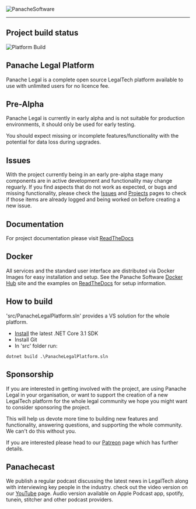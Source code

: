![PanacheSoftware](https://panachesoftware.github.io/img/PS-Long-Blue-sm.png)

---

## Project build status

![Platform Build](https://github.com/PanacheSoftware/PanacheLegalPlatform/workflows/Platform%20Build/badge.svg)

## Panache Legal Platform

Panache Legal is a complete open source LegalTech platform available to use with unlimited users for no licence fee.

## Pre-Alpha

Panache Legal is currently in early alpha and is not suitable for production environments, it should only be used for early testing.

You should expect missing or incomplete features/functionality with the potential for data loss during upgrades.

## Issues

With the project currently being in an early pre-alpha stage many components are in active development and functionality may change reguarly.  If you find aspects that do not work as expected, or bugs and missing functionality, please check the [Issues](https://github.com/PanacheSoftware/PanacheLegalPlatform/issues) and [Projects](https://github.com/PanacheSoftware/PanacheLegalPlatform/projects) pages to check if those items are already logged and being worked on before creating a new issue.

## Documentation

For project documentation please visit [ReadTheDocs](https://panachelegal.readthedocs.io/)

## Docker

All services and the standard user interface are distributed via Docker Images for easy installation and setup.  See the Panache Software [Docker Hub](https://hub.docker.com/u/panachesoftware) site and the examples on [ReadTheDocs](https://panachelegal.readthedocs.io/en/latest/gettingstarted/0_docker.html) for setup information.

## How to build

'src/PanacheLegalPlatform.sln' provides a VS solution for the whole platform.

* [Install](https://www.microsoft.com/net/download/core#/current) the latest .NET Core 3.1 SDK
* Install Git
* In 'src' folder run:

```
dotnet build .\PanacheLegalPlatform.sln
```

## Sponsorship

If you are interested in getting involved with the project, are using Panache Legal in your organisation, or want to support the creation of a new LegalTech platform for the whole legal community we hope you might want to consider sponsoring the project.

This will help us devote more time to building new features and functionality, answering questions, and supporting the whole community.  We can't do this without you. 

If you are interested please head to our [Patreon](https://www.patreon.com/panachesoftware) page which has further details.

## Panachecast

We publish a regular podcast discussing the latest news in LegalTech along with interviewing key people in the industry.  check out the video version on our [YouTube](https://www.youtube.com/panachesoftware) page.  Audio version available on Apple Podcast app, spotify, tunein, stitcher and other podcast providers.

